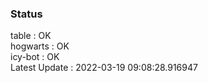 ### Status


table : OK  
hogwarts : OK  
icy-bot : OK  
Latest Update : 2022-03-19 09:08:28.916947
